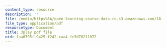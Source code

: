 ```yaml
---
content_type: resource
description: ''
file: /media/https%3A/open-learning-course-data-rc.s3.amazonaws.com/18-06sc-linear-algebra-fall-2011/1aa6795f9425f242caa4fc5d70211072_UCc9q_cAhho.pdf
file_type: application/pdf
resourcetype: Document
title: 3play pdf file
uid: 1aa6795f-9425-f242-caa4-fc5d70211072
---
```

